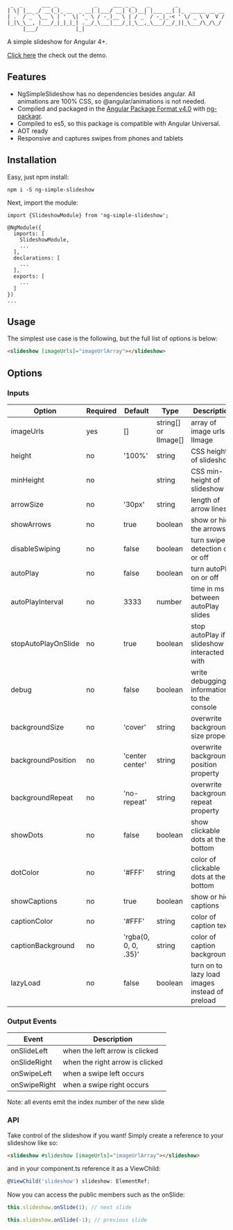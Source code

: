 ```prettier
 _  _      ___ _            _     ___ _ _    _        _
| \| |__ _/ __(_)_ __  _ __| |___/ __| (_)__| |___ __| |_  _____ __ __
| .` / _` \__ \ | '  \| '_ \ / -_)__ \ | / _` / -_|_-< ' \/ _ \ V  V /
|_|\_\__, |___/_|_|_|_| .__/_\___|___/_|_\__,_\___/__/_||_\___/\_/\_/
     |___/            |_|
```

A simple slideshow for Angular 4+.

[Click here](https://ng-simple-slideshow.firebaseapp.com) the check out the demo.

## Features

* NgSimpleSlideshow has no dependencies besides angular. All animations are 100% CSS, so @angular/animations is not needed.
* Compiled and packaged in the [Angular Package Format v4.0](https://docs.google.com/document/d/1CZC2rcpxffTDfRDs6p1cfbmKNLA6x5O-NtkJglDaBVs/preview) with [ng-packagr](https://github.com/dherges/ng-packagr).
* Compiled to es5, so this package is compatible with Angular Universal.
* AOT ready
* Responsive and captures swipes from phones and tablets

## Installation

Easy, just npm install:

```shell
npm i -S ng-simple-slideshow
```

Next, import the module:

```
import {SlideshowModule} from 'ng-simple-slideshow';

@NgModule({
  imports: [
    SlideshowModule,
    ...
  ],
  declarations: [
    ...
  ],
  exports: [
    ...
  ]
})
...
```

## Usage

The simplest use case is the following, but the full list of options is below:

```html
<slideshow [imageUrls]="imageUrlArray"></slideshow>
```

## Options

### Inputs

| Option              | Required | Default              | Type                 | Description                                    |
| ------------------- | -------- | -------------------- | -------------------- | ---------------------------------------------- |
| imageUrls           | yes      | []                   | string[] or IImage[] | array of image urls or IImage                  |
| height              | no       | '100%'               | string               | CSS height of slideshow                        |
| minHeight           | no       |                      | string               | CSS min-height of slideshow                    |
| arrowSize           | no       | '30px'               | string               | length of arrow lines                          |
| showArrows          | no       | true                 | boolean              | show or hide the arrows                        |
| disableSwiping      | no       | false                | boolean              | turn swipe detection on or off                 |
| autoPlay            | no       | false                | boolean              | turn autoPlay on or off                        |
| autoPlayInterval    | no       | 3333                 | number               | time in ms between autoPlay slides             |
| stopAutoPlayOnSlide | no       | true                 | boolean              | stop autoPlay if slideshow is interacted with  |
| debug               | no       | false                | boolean              | write debugging information to the console     |
| backgroundSize      | no       | 'cover'              | string               | overwrite background-size property             |
| backgroundPosition  | no       | 'center center'      | string               | overwrite background-position property         |
| backgroundRepeat    | no       | 'no-repeat'          | string               | overwrite background-repeat property           |
| showDots            | no       | false                | boolean              | show clickable dots at the bottom              |
| dotColor            | no       | '#FFF'               | string               | color of clickable dots at the bottom          |
| showCaptions        | no       | true                 | boolean              | show or hide captions                          |
| captionColor        | no       | '#FFF'               | string               | color of caption text                          |
| captionBackground   | no       | 'rgba(0, 0, 0, .35)' | string               | color of caption background                    |
| lazyLoad            | no       | false                | boolean              | turn on to lazy load images instead of preload |

### Output Events

| Event        | Description                     |
| ------------ | ------------------------------- |
| onSlideLeft  | when the left arrow is clicked  |
| onSlideRight | when the right arrow is clicked |
| onSwipeLeft  | when a swipe left occurs        |
| onSwipeRight | when a swipe right occurs       |

Note: all events emit the index number of the new slide

### API

Take control of the slideshow if you want! Simply create a reference to your slideshow like so:

```html
<slideshow #slideshow [imageUrls]="imageUrlArray"></slideshow>
```

and in your component.ts reference it as a ViewChild:

```typescript
@ViewChild('slideshow') slideshow: ElementRef;
```

Now you can access the public members such as the onSlide:

```typescript
this.slideshow.onSlide(1); // next slide
```

```typescript
this.slideshow.onSlide(-1); // previous slide
```
